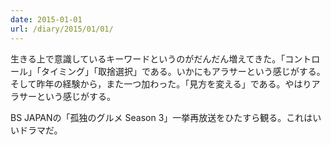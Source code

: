```yaml
---
date: 2015-01-01
url: /diary/2015/01/01/
---
```


生きる上で意識しているキーワードというのがだんだん増えてきた。「コントロール」「タイミング」「取捨選択」である。いかにもアラサーという感じがする。そして昨年の経験から，また一つ加わった。「見方を変える」である。やはりアラサーという感じがする。

BS JAPANの「孤独のグルメ Season 3」一挙再放送をひたすら観る。これはいいドラマだ。